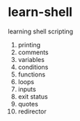 # learn-shell
learning shell scripting

1. printing
2. comments
3. variables
4. conditions
5. functions
6. loops
7. inputs
8. exit status
9. quotes
10. redirector
